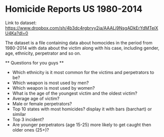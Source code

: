 # Homicide Reports US 1980-2014

Link to dataset: 
https://www.dropbox.com/sh/4b3dc4rgbrvy2ia/AAALj9NsgADkErYdMTeiXU4Ka?dl=0


The dataset is a file containing data about homocides in the period from 1980-2014 with data about the victim along with his case, including gender, age, ethnicity, perpetrator and so on.
 
 ** Questions for you guys **
 * Which ethnicity is it most common for the victims and perpetrators to be?
 * Which weapon is most used by men?
 * Which weapon is most used by women?
 * What is the age of the youngest victim and the oldest victim?
 * Average age of victim?
 * Male or female perpetrators?
 * Top 10 states with most homicides? display it with bars (barchart) or similar
 * Top 3 incident?
 * Are younger perpetrators (age 15-25) more likely to get caught then older ones (25+)?
